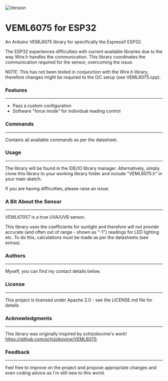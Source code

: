 ![Version](https://img.shields.io/badge/Version-v1.0.1-green.svg)

# VEML6075 for ESP32

An Arduino VEML6075 library for specifically the Espressif ESP32. 

The ESP32 experiences difficulties with current available libraries due to the way Wire.h handles the communication. This library coordinates the communication required for the sensor, overcoming the issue.

NOTE: This has not been tested in conjunction with the Wire.h library, therefore changes might be required to the I2C setup (see VEML6075.cpp).

### Features
---
* Pass a custom configuration
* Software "force mode" for individual reading control

### Commands
---
Contains all available commands as per the datasheet.

### Usage
---
The library will be found in the IDE/IO library manager. Alternatively, simply clone this library to your working library folder and include "VEML6075.h" in your main sketch.

If you are having difficulties, please raise an issue.

### A Bit About the Sensor
---
VEML67057 is a true UVA/UVB sensor. 

This library uses the coefficients for sunlight and therefore will not provide accurate (and often out of range - shown as "-1") readings for LED lighting etc. To do this, calculations must be made as per the datasheets (see extras).

### Authors
---
Myself, you can find my contact details below.

### License
---
This project is licensed under Apache 2.0 - see the LICENSE.md file for details

### Acknowledgments
----
This library was originally inspired by schizobovine's work! https://github.com/schizobovine/VEML6075;

### Feedback
---
Feel free to improve on the project and propose appropriate changes and even coding advice as I'm still new to this world.
